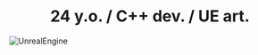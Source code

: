 <h1 align="center">24 y.o. / C++ dev. / UE art.</h1>

![UnrealEngine](https://media.graphassets.com/qiFQiyH6TiuMdOIA5yZJ)



<!--
**DZHEYKILL/DZHEYKILL** is a ✨ _special_ ✨ repository because its `README.md` (this file) appears on your GitHub profile.


Here are some ideas to get you started:

- 🔭 I’m currently working on ...
- 🌱 I’m currently learning ...
- 👯 I’m looking to collaborate on ...
- 🤔 I’m looking for help with ...
- 💬 Ask me about ...
- 📫 How to reach me: ...
- 😄 Pronouns: ...
- ⚡ Fun fact: ...
-->
